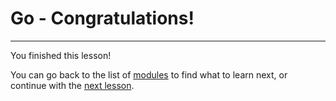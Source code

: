 # Go - Congratulations!

---

You finished this lesson!

You can go back to the list of [modules](https://tour.golang.org/list) to find what to learn next, or continue with the [next lesson](https://tour.golang.org/flowcontrol/1).
